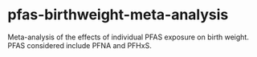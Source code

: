 # pfas-birthweight-meta-analysis
 Meta-analysis of the effects of individual PFAS exposure on birth weight. PFAS considered include PFNA and PFHxS. 

